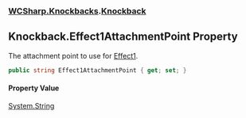 ### [WCSharp.Knockbacks](WCSharp.Knockbacks.md 'WCSharp.Knockbacks').[Knockback](WCSharp.Knockbacks.Knockback.md 'WCSharp.Knockbacks.Knockback')

## Knockback.Effect1AttachmentPoint Property

The attachment point to use for [Effect1](WCSharp.Knockbacks.Knockback.Effect1.md 'WCSharp.Knockbacks.Knockback.Effect1').

```csharp
public string Effect1AttachmentPoint { get; set; }
```

#### Property Value
[System.String](https://docs.microsoft.com/en-us/dotnet/api/System.String 'System.String')